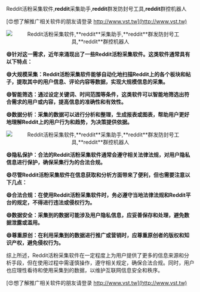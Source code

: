 Reddit活粉采集软件,**reddit**采集助手,**reddit**群发防封号工具,**reddit**群控机器人

[😍想了解推广相关软件的朋友请登录 http://www.vst.tw](http://www.vst.tw)

 <center><img src="https://vst.tw/MP4/tuiguang/png/5.png" alt="Reddit活粉采集软件,**reddit**采集助手,**reddit**群发防封号工具,**reddit**群控机器人"></center>

**😄针对这一需求，近年来涌现出了一些Reddit活粉采集软件。这类软件通常具有以下特点：**

**😄大规模采集：Reddit活粉采集软件能够自动化地扫描Reddit上的各个板块和帖子，提取其中的用户信息、评论内容等数据，实现大规模信息的采集。**

**😄智能筛选：通过设定关键词、时间范围等条件，这类软件可以智能地筛选出符合需求的用户或内容，提高信息的准确性和有效性。**

**😄数据分析：采集的数据可以进行分析和整理，生成报表或图表，帮助用户更好地理解Reddit上的用户行为和趋势，为决策提供依据。**

 <center><img src="https://vst.tw/MP4/tuiguang/png/8.png" alt="Reddit活粉采集软件,**reddit**采集助手,**reddit**群发防封号工具,**reddit**群控机器人"></center>

**😄隐私保护：合法的Reddit活粉采集软件通常会遵守相关法律法规，对用户隐私信息进行保护，确保采集行为的合法合规。**

**😄尽管Reddit活粉采集软件在信息获取和分析方面带来了便利，但也需要注意以下几点：**

**😄合法合规：在使用Reddit活粉采集软件时，务必遵守当地法律法规和Reddit平台的规定，不得进行违法或侵权行为。**

**😄数据安全：采集到的数据可能涉及用户隐私信息，应妥善保存和处理，避免数据泄露或滥用。**

**😄尊重原创：在利用采集到的数据进行推广或营销时，应尊重原创者的版权和知识产权，避免侵权行为。**

综上所述，Reddit活粉采集软件在一定程度上为用户提供了更多的信息来源和分析手段，但在使用过程中需谨慎操作，遵守相关规定，确保合法合规。同时，用户也应理性看待和使用采集到的数据，以维护互联网信息安全和秩序。

[😍想了解推广相关软件的朋友请登录 http://www.vst.tw](http://www.vst.tw)



